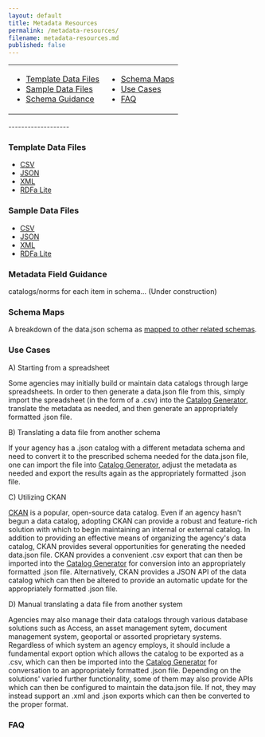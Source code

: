 ```yaml
---
layout: default
title: Metadata Resources
permalink: /metadata-resources/
filename: metadata-resources.md
published: false
---
```


<table width="60%">
<b><tr><td><ul>
<li><a href="#template_data_files">Template Data Files</a></li>
<li><a href="#sample_data_files">Sample Data Files</a></li>
<li><a href="#metadata_field_guidance">Schema Guidance</a></li>
</ul></td>
<td><ul>
<li><a href="#schema_maps">Schema Maps</a></li>
<li><a href="#use_cases">Use Cases</a></li>
<li><a href="#faq">FAQ</a></li>
</ul></td></tr></b>
</table>
-------------------

### Template Data Files
* [CSV]()
* [JSON]()
* [XML]()
* [RDFa Lite]()
 

### Sample Data Files
* [CSV]()
* [JSON]()
* [XML]()
* [RDFa Lite]()

### Metadata Field  Guidance

catalogs/norms for each item in schema... (Under construction)

### Schema Maps

A breakdown of the data.json schema as [mapped to other related schemas]().  

### Use Cases  
  
A) Starting from a spreadsheet

Some agencies may initially build or maintain data catalogs through large spreadsheets.  In order to then generate a data.json file from this, simply import the spreadsheet (in the form of a .csv) into the [Catalog Generator](http://project-open-data.github.com/catalog-generator/), translate the metadata as needed, and then generate an appropriately formatted .json file.  

B) Translating a data file from another schema

If your agency has a .json catalog with a different metadata schema and need to convert it to the prescribed schema needed for the data.json file, one can import the file into [Catalog Generator](http://project-open-data.github.com/catalog-generator/), adjust the metadata as needed and export the results again as the appropriately formatted .json file.  

C) Utilizing CKAN 

[CKAN](http://www.CKAN.org) is a popular, open-source data catalog.  Even if an agency hasn't begun a data catalog, adopting CKAN can provide a robust and feature-rich solution with which to begin maintaining an internal or external catalog.  In addition to providing an effective means of organizing the agency's data catalog, CKAN provides several opportunities for generating the needed data.json file.  CKAN provides a convenient .csv export that can then be imported into the [Catalog Generator](http://project-open-data.github.com/catalog-generator/) for conversion into an appropriately formatted .json file.  Alternatively, CKAN provides a JSON API of the data catalog which can then be altered to provide an automatic update for the appropriately formatted .json file.  

D) Manual translating a data file from another system

Agencies may also manage their data catalogs through various database solutions such as Access, an asset management sytem, document management system, geoportal or assorted proprietary systems.  Regardless of which system an agency employs, it should include a fundamental export option which allows the catalog to be exported as a .csv, which can then be imported into the [Catalog Generator](http://project-open-data.github.com/catalog-generator/) for conversation to an appropriately formatted .json file.  Depending on the solutions' varied further functionality, some of them may also provide APIs which can then be configured to maintain the data.json file.  If not, they may instead support an .xml and .json exports which can then be converted to the proper format.


### FAQ

